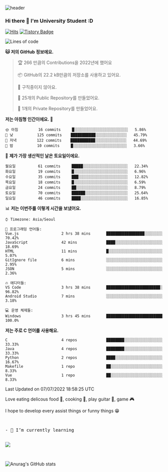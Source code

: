 ![header](https://capsule-render.vercel.app/api?type=waving&color=auto&height=300&section=header&text=YoungJoo%20Kim&fontSize=90)

### Hi there 👋 I'm University Student :D

[![Hits](https://hits.seeyoufarm.com/api/count/incr/badge.svg?url=https%3A%2F%2Fgithub.com%2Fhaesoo9410&count_bg=%23EB8B10&title_bg=%23684327&icon=&icon_color=%23E7E7E7&title=VISIT&edge_flat=false)](https://github.com/K-0joo)   [![Tistory Badge](https://img.shields.io/badge/Tech%20Blog-555263?style=flat&logoColor=white)](https://kimeyou.tistory.com/) 


<!--START_SECTION:waka-->
![Lines of code](https://img.shields.io/badge/%EC%A0%80%EB%8A%94%20%EC%97%AC%ED%83%9C%EA%B9%8C%EC%A7%80%20-24%20Thousand%20%EC%A4%84%EC%9D%98%20%EC%BD%94%EB%93%9C%EB%A5%BC%20%EC%9E%91%EC%84%B1%ED%96%88%EC%96%B4%EC%9A%94.-blue)

**🐱 저의 GitHub 정보에요.** 

> 🏆 266 만큼의 Contributions을 2022년에 했어요
 > 
> 📦 GitHub의 22.2 kB만큼의 저장소를 사용하고 있어요. 
 > 
> 🚫 구직중이지 않아요.
 > 
> 📜 25개의 Public Repository를 만들었어요. 
 > 
> 🔑 1개의 Private Repository를 만들었어요. 
 > 
**저는 아침형 인간이에요. 🐤** 

```text
🌞 아침         16 commits     █░░░░░░░░░░░░░░░░░░░░░░░░   5.86% 
🌆 낮　         125 commits    ███████████░░░░░░░░░░░░░░   45.79% 
🌃 저녁         122 commits    ███████████░░░░░░░░░░░░░░   44.69% 
🌙 밤　         10 commits     █░░░░░░░░░░░░░░░░░░░░░░░░   3.66%

```
📅 **제가 가장 생산적인 날은 토요일이에요.** 

```text
월요일          61 commits     █████░░░░░░░░░░░░░░░░░░░░   22.34% 
화요일          19 commits     █░░░░░░░░░░░░░░░░░░░░░░░░   6.96% 
수요일          35 commits     ███░░░░░░░░░░░░░░░░░░░░░░   12.82% 
목요일          18 commits     █░░░░░░░░░░░░░░░░░░░░░░░░   6.59% 
금요일          24 commits     ██░░░░░░░░░░░░░░░░░░░░░░░   8.79% 
토요일          70 commits     ██████░░░░░░░░░░░░░░░░░░░   25.64% 
일요일          46 commits     ████░░░░░░░░░░░░░░░░░░░░░   16.85%

```


📊 **저는 이번주를 이렇게 시간을 보냈어요.** 

```text
⌚︎ Timezone: Asia/Seoul

💬 프로그래밍 언어들: 
Vue.js                   2 hrs 38 mins       █████████████████░░░░░░░░   70.42% 
JavaScript               42 mins             ████░░░░░░░░░░░░░░░░░░░░░   18.69% 
HTML                     11 mins             █░░░░░░░░░░░░░░░░░░░░░░░░   5.07% 
GitIgnore file           6 mins              ░░░░░░░░░░░░░░░░░░░░░░░░░   2.95% 
JSON                     5 mins              ░░░░░░░░░░░░░░░░░░░░░░░░░   2.36%

🔥 에디터들: 
VS Code                  3 hrs 38 mins       ████████████████████████░   96.82% 
Android Studio           7 mins              ░░░░░░░░░░░░░░░░░░░░░░░░░   3.18%

💻 운영 체제들: 
Windows                  3 hrs 45 mins       █████████████████████████   100.0%

```

**저는 주로 C 언어를 사용해요.** 

```text
C                        4 repos             ████████░░░░░░░░░░░░░░░░░   33.33% 
Java                     4 repos             ████████░░░░░░░░░░░░░░░░░   33.33% 
Python                   2 repos             ████░░░░░░░░░░░░░░░░░░░░░   16.67% 
Makefile                 1 repo              ██░░░░░░░░░░░░░░░░░░░░░░░   8.33% 
Vue                      1 repo              ██░░░░░░░░░░░░░░░░░░░░░░░   8.33%

```



 Last Updated on 07/07/2022 18:58:25 UTC
<!--END_SECTION:waka-->

<!--
**K-0joo/K-0joo** is a ✨ _special_ ✨ repository because its `README.md` (this file) appears on your GitHub profile.

Here are some ideas to get you started:

- 🔭 I’m currently working on ...
- 🌱 I’m currently learning ...
- 👯 I’m looking to collaborate on ...
- 🤔 I’m looking for help with ...
- 💬 Ask me about ...
- 📫 How to reach me: ...
- 😄 Pronouns: ...
- ⚡ Fun fact: ...
-->
Love eating delicous food 🍴, cooking 🍳, play guitar 🎸, game 🎮

I hope to develop every assist things or funny things 😁

<br>
<pre>
- 🌱 I’m currently learning 
<p></p>
<a href="https://developer.android.com" target="_blank"><img src="https://img.shields.io/badge/Android-3DDC84?style=flat-square&logo=Android&logoColor=white"/></a>
</pre>
</br>

![Anurag's GitHub stats](https://github-readme-stats.vercel.app/api?username=K-0joo&theme=solarized-light&show_icons=true)      
<p></p>


